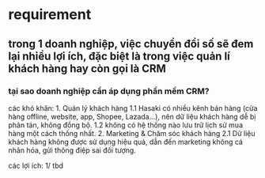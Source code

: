 # requirement

## trong 1 doanh nghiệp, việc chuyển đổi số sẽ đem lại nhiều lợi ích, đặc biệt là trong việc quản lí khách hàng hay còn gọi là CRM

### tại sao doanh nghiệp cần áp dụng phần mềm CRM?

các khó khăn:
    1. Quản lý khách hàng
        1.1 Hasaki có nhiều kênh bán hàng (cửa hàng offline, website, app, Shopee, Lazada...), nên dữ liệu khách hàng dễ bị phân tán, không đồng bộ.
        1.2 không có hệ thống nào lưu trữ lịch sử mua hàng một cách thống nhất.
    2. Marketing & Chăm sóc khách hàng
        2.1 Dữ liệu khách hàng không được sử dụng hiệu quả, dẫn đến marketing không cá nhân hóa, gửi thông điệp sai đối
       tượng.

các lợi ích:
    1/ tbd
